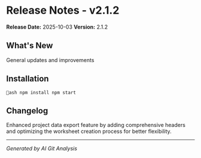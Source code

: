# Release Notes - v2.1.2

**Release Date:** 2025-10-03
**Version:** 2.1.2

## What's New

General updates and improvements

## Installation

`ash
npm install
npm start
`

## Changelog

Enhanced project data export feature by adding comprehensive headers and optimizing the worksheet creation process for better flexibility.

---

*Generated by AI Git Analysis*
